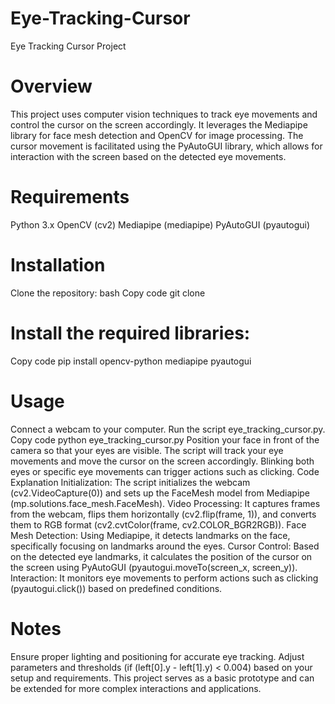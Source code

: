 # Eye-Tracking-Cursor

Eye Tracking Cursor Project

# Overview
This project uses computer vision techniques to track eye movements and control the cursor on the screen accordingly. It leverages the Mediapipe library for face mesh detection and OpenCV for image processing. The cursor movement is facilitated using the PyAutoGUI library, which allows for interaction with the screen based on the detected eye movements.

# Requirements
Python 3.x
OpenCV (cv2)
Mediapipe (mediapipe)
PyAutoGUI (pyautogui)

# Installation
Clone the repository:
bash
Copy code
git clone <repository-url>

# Install the required libraries:
Copy code
pip install opencv-python mediapipe pyautogui

# Usage
Connect a webcam to your computer.
Run the script eye_tracking_cursor.py.
Copy code
python eye_tracking_cursor.py
Position your face in front of the camera so that your eyes are visible.
The script will track your eye movements and move the cursor on the screen accordingly.
Blinking both eyes or specific eye movements can trigger actions such as clicking.
Code Explanation
Initialization: The script initializes the webcam (cv2.VideoCapture(0)) and sets up the FaceMesh model from Mediapipe (mp.solutions.face_mesh.FaceMesh).
Video Processing: It captures frames from the webcam, flips them horizontally (cv2.flip(frame, 1)), and converts them to RGB format (cv2.cvtColor(frame, cv2.COLOR_BGR2RGB)).
Face Mesh Detection: Using Mediapipe, it detects landmarks on the face, specifically focusing on landmarks around the eyes.
Cursor Control: Based on the detected eye landmarks, it calculates the position of the cursor on the screen using PyAutoGUI (pyautogui.moveTo(screen_x, screen_y)).
Interaction: It monitors eye movements to perform actions such as clicking (pyautogui.click()) based on predefined conditions.

# Notes
Ensure proper lighting and positioning for accurate eye tracking.
Adjust parameters and thresholds (if (left[0].y - left[1].y) < 0.004) based on your setup and requirements.
This project serves as a basic prototype and can be extended for more complex interactions and applications.
